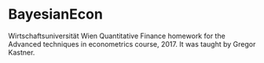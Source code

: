 # BayesianEcon
Wirtschaftsuniversität Wien Quantitative Finance homework for the Advanced techniques in econometrics course, 2017. It was taught by Gregor Kastner.
